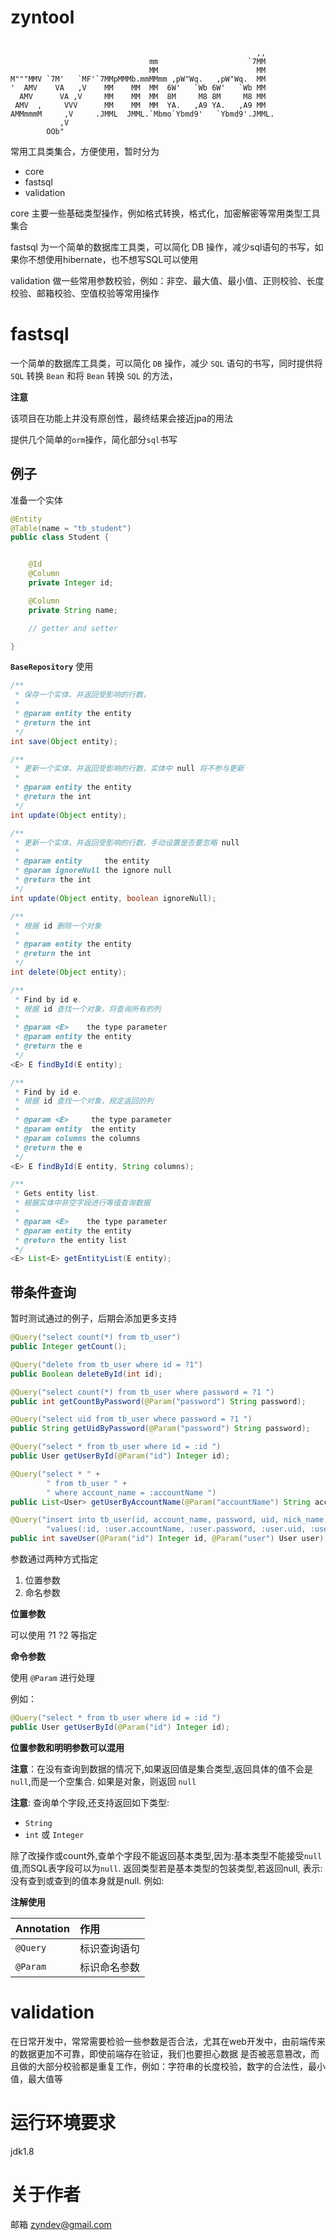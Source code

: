 # zyntool
```
                                                           
                                                       ,,  
                               mm                    `7MM  
                               MM                      MM  
M"""MMV `7M'   `MF'`7MMpMMMb.mmMMmm ,pW"Wq.   ,pW"Wq.  MM  
'  AMV    VA   ,V    MM    MM  MM  6W'   `Wb 6W'   `Wb MM  
  AMV      VA ,V     MM    MM  MM  8M     M8 8M     M8 MM  
 AMV  ,     VVV      MM    MM  MM  YA.   ,A9 YA.   ,A9 MM  
AMMmmmM     ,V     .JMML  JMML.`Mbmo`Ybmd9'   `Ybmd9'.JMML.
           ,V                                              
        OOb"       
```
常用工具类集合，方便使用，暂时分为 
- core
- fastsql
- validation

core 主要一些基础类型操作，例如格式转换，格式化，加密解密等常用类型工具集合

fastsql 为一个简单的数据库工具类，可以简化 DB 操作，减少sql语句的书写，如果你不想使用hibernate，也不想写SQL可以使用

validation 做一些常用参数校验，例如：非空、最大值、最小值、正则校验、长度校验、邮箱校验、空值校验等常用操作

# fastsql

一个简单的数据库工具类，可以简化 `DB` 操作，减少 `SQL` 语句的书写，同时提供将 `SQL` 转换 `Bean` 和将 `Bean` 转换 `SQL` 的方法，

**注意**

该项目在功能上并没有原创性，最终结果会接近jpa的用法

提供几个简单的`orm`操作，简化部分`sql`书写

## 例子

准备一个实体

```java
@Entity
@Table(name = "tb_student")
public class Student {


    @Id
    @Column
    private Integer id;

    @Column
    private String name;

    // getter and setter

}
```

**`BaseRepository`** 使用
```java
/**
 * 保存一个实体，并返回受影响的行数，
 *
 * @param entity the entity
 * @return the int
 */
int save(Object entity);

/**
 * 更新一个实体，并返回受影响的行数，实体中 null 将不参与更新
 *
 * @param entity the entity
 * @return the int
 */
int update(Object entity);

/**
 * 更新一个实体，并返回受影响的行数，手动设置是否要忽略 null
 *
 * @param entity     the entity
 * @param ignoreNull the ignore null
 * @return the int
 */
int update(Object entity, boolean ignoreNull);

/**
 * 根据 id 删除一个对象
 *
 * @param entity the entity
 * @return the int
 */
int delete(Object entity);

/**
 * Find by id e.
 * 根据 id 查找一个对象，将查询所有的列
 *
 * @param <E>    the type parameter
 * @param entity the entity
 * @return the e
 */
<E> E findById(E entity);

/**
 * Find by id e.
 * 根据 id 查找一个对象，规定返回的列
 *
 * @param <E>     the type parameter
 * @param entity  the entity
 * @param columns the columns
 * @return the e
 */
<E> E findById(E entity, String columns);

/**
 * Gets entity list.
 * 根据实体中非空字段进行等值查询数据
 *
 * @param <E>    the type parameter
 * @param entity the entity
 * @return the entity list
 */
<E> List<E> getEntityList(E entity);
```

## 带条件查询

暂时测试通过的例子，后期会添加更多支持

```java
@Query("select count(*) from tb_user")
public Integer getCount();

@Query("delete from tb_user where id = ?1")
public Boolean deleteById(int id);

@Query("select count(*) from tb_user where password = ?1 ")
public int getCountByPassword(@Param("password") String password);

@Query("select uid from tb_user where password = ?1 ")
public String getUidByPassword(@Param("password") String password);

@Query("select * from tb_user where id = :id ")
public User getUserById(@Param("id") Integer id);

@Query("select * " +
        " from tb_user " +
        " where account_name = :accountName ")
public List<User> getUserByAccountName(@Param("accountName") String accountName);

@Query("insert into tb_user(id, account_name, password, uid, nick_name, register_time, update_time) " +
        "values(:id, :user.accountName, :user.password, :user.uid, :user.nickName, :user.registerTime, :user.updateTime )")
public int saveUser(@Param("id") Integer id, @Param("user") User user);
```

参数通过两种方式指定
1. 位置参数
2. 命名参数

**位置参数**

可以使用 ?1 ?2 等指定

**命令参数**

使用 `@Param` 进行处理

例如：

```java
@Query("select * from tb_user where id = :id ")
public User getUserById(@Param("id") Integer id);
```

**位置参数和明明参数可以混用**



**注意**：在没有查询到数据的情况下,如果返回值是集合类型,返回具体的值不会是`null`,而是一个空集合. 如果是对象，则返回 `null` 


**注意**: 查询单个字段,还支持返回如下类型:
- `String`
- `int` 或 `Integer`

除了改操作或count外,查单个字段不能返回基本类型,因为:基本类型不能接受`null`值,而SQL表字段可以为`null`.
返回类型若是基本类型的包装类型,若返回null, 表示:没有查到或查到的值本身就是null.
例如: 

**注解使用**

| Annotation | 作用 |
|:---|:---|
|`@Query`|标识查询语句|
|`@Param`|标识命名参数|


# validation

在日常开发中，常常需要检验一些参数是否合法，尤其在web开发中，由前端传来的数据更加不可靠，即使前端存在验证，我们也要担心数据
是否被恶意篡改，而且做的大部分校验都是重复工作，例如：字符串的长度校验，数字的合法性，最小值，最大值等

# 运行环境要求
jdk1.8

# 关于作者

邮箱 zyndev@gmail.com
